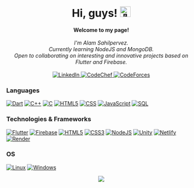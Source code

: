 <h1 align="center">Hi, guys! <img src="https://github-production-user-asset-6210df.s3.amazonaws.com/24524555/238178097-766d336d-b87d-44ba-807c-c51de2bc6b4d.gif" width="28px" alt="👋"></h1>

<p align="center">
    <b>Welcome to my page!</b><br><br>
    <i>
        I'm Alam Sahilpervez.<br>
        Currently learning NodeJS and MongoDB.<br>
        Open to collaborating on interesting and innovative projects based on Flutter and Firebase.<br>
    </i><br>
    <a href="https://www.linkedin.com/in/sahilpervez-alam-90a4b618b/">
        <img src="https://img.shields.io/badge/LinkedIn-blue?style=flat-square&logo=linkedin" alt="LinkedIn">
    </a>
    <a href="https://www.codechef.com/users/sahilpervez123">
        <img src="https://img.shields.io/badge/CodeChef-brown?style=flat-square&logo=CodeChef" alt="CodeChef">
    </a>
    <a href="https://codeforces.com/profile/Sahilpervez">
        <img src="https://img.shields.io/badge/CodeForces-white?style=flat-square&logo=CodeForces" alt="CodeForces">
    </a>
</p>

### Languages

[![Dart](https://img.shields.io/badge/dart-black?style=for-the-badge&logo=dart&logoColor=blue)](https://https://github.com/Sahilpervez)
[![C++](https://img.shields.io/badge/c++-black?style=for-the-badge&logo=cplusplus&logoColor=purple)](https://github.com/Sahilpervez)
[![C](https://img.shields.io/badge/c-black?style=for-the-badge&logo=c)](https://github.com/Sahilpervez)
[![HTML5](https://img.shields.io/badge/html5-black?style=for-the-badge&logo=html5)](https://github.com/Sahilpervez)
[![CSS](https://img.shields.io/badge/CSS-black?style=for-the-badge&logo=CSS)](https://github.com/Sahilpervez)
[![JavaScript](https://img.shields.io/badge/javascript-black?style=for-the-badge&logo=javascript)](https://github.com/Sahilpervez)
[![SQL](https://img.shields.io/badge/sql-black?style=for-the-badge&logo=mysql)](https://github.com/Sahilpervez)

### Technologies & Frameworks
[![Flutter](https://img.shields.io/badge/flutter-black?style=for-the-badge&logo=flutter&logoColor=blue)](https://github.com/Sahilpervez)
[![Firebase](https://img.shields.io/badge/firebase-black?style=for-the-badge&logo=firebase)](https://github.com/Sahilpervez)
[![HTML5](https://img.shields.io/badge/html5-black?style=for-the-badge&logo=html5)](https://github.com/Sahilpervez)
[![CSS3](https://img.shields.io/badge/css3-black?style=for-the-badge&logo=css3&logoColor=blue)](https://github.com/Sahilpervez)
[![NodeJS](https://img.shields.io/badge/NodeJS-black?style=for-the-badge&logo=nodedotjs)](https://app.netlify.com/teams/sahilpervez/overview)
[![Unity](https://img.shields.io/badge/unity-black?style=for-the-badge&logo=unity)](https://github.com/Sahilpervez)
[![Netlify](https://img.shields.io/badge/netlify-black?style=for-the-badge&logo=netlify)](https://app.netlify.com/teams/sahilpervez/overview)
[![Render](https://img.shields.io/badge/render-black?style=for-the-badge&logo=render)](https://github.com/Sahilpervez)

### OS
[![Linux](https://img.shields.io/badge/linux-black?style=for-the-badge&logo=Linux)](https://github.com/Sahilpervez)
[![Windows](https://img.shields.io/badge/Windows-black?style=for-the-badge&logo=Windows)](https://github.com/Sahilpervez)


<p align="center">
  <a href="https://github.com/Sahilpervez">
    <img src="https://komarev.com/ghpvc/?username=Sahilpervez&color=blue&style=flat)" />
  </a>
</p>

<!--
**Sahilpervez/Sahilpervez** is a ✨ _special_ ✨ repository because its `README.md` (this file) appears on your GitHub profile.

Here are some ideas to get you started:

- 🔭 I’m currently working on ...
- 🌱 I’m currently learning ...
- 👯 I’m looking to collaborate on ...
- 🤔 I’m looking for help with ...
- 💬 Ask me about ...
- 📫 How to reach me: ...
- 😄 Pronouns: ...
- ⚡ Fun fact: ...
-->
